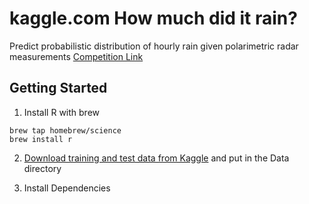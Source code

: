# kaggle.com **How much did it rain?**
Predict probabilistic distribution of hourly rain given polarimetric radar measurements
[Competition Link](http://www.kaggle.com/c/how-much-did-it-rain)

## Getting Started
1. Install R with brew

  ```shell
  brew tap homebrew/science
  brew install r
  ```

2. [Download training and test data from Kaggle](http://www.kaggle.com/c/how-much-did-it-rain/data)
and put in the Data directory

2. Install Dependencies

  ```R

  ```
